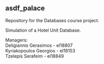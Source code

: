 asdf_palace
---------

Repository for the Databases course project. 

Simulation of a Hotel Unit Database.  

Managers:  
Deligiannis Gerasimos - el18807  
Kyriakopoulos Georgios - el18153  
Tzelepis Serafeim - el18849